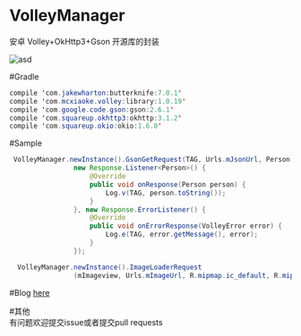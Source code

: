 # VolleyManager
安卓 Volley+OkHttp3+Gson 开源库的封装  

![asd](https://github.com/ALLENnan/VolleyManager/blob/master/screenshot/screenshot.jpg)

#Gradle
```java
compile 'com.jakewharton:butterknife:7.0.1'
compile 'com.mcxiaoke.volley:library:1.0.19'
compile 'com.google.code.gson:gson:2.6.1'
compile 'com.squareup.okhttp3:okhttp:3.1.2'
compile 'com.squareup.okio:okio:1.6.0'
```
#Sample
```java
 VolleyManager.newInstance().GsonGetRequest(TAG, Urls.mJsonUrl, Person.class,
                new Response.Listener<Person>() {
                    @Override
                    public void onResponse(Person person) {
                        Log.v(TAG, person.toString());
                    }
                }, new Response.ErrorListener() {
                    @Override
                    public void onErrorResponse(VolleyError error) {
                        Log.e(TAG, error.getMessage(), error);
                    }
                });
```
```java
  VolleyManager.newInstance().ImageLoaderRequest
                (mImageview, Urls.mImageUrl, R.mipmap.ic_default, R.mipmap.ic_error);
```
#Blog
[here](http://allenlin.leanote.com/post/volleyokhttpgson)

#其他  
有问题欢迎提交issue或者提交pull requests  
